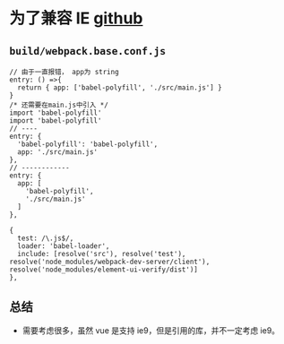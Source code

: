 # 为了兼容 IE [github](https://github.com/vuejs-templates/webpack/issues/474)

## `build/webpack.base.conf.js`

```[vuex] vuex requires a Promise polyfill in this browser.
// 由于一直报错， app为 string
entry: () =>{
  return { app: ['babel-polyfill', './src/main.js'] }
}
/* 还需要在main.js中引入 */
import 'babel-polyfill'
import 'babel-polyfill'
// ----
entry: {
  'babel-polyfill': 'babel-polyfill',
  app: './src/main.js'
},
// ------------
entry: {
  app: [
    'babel-polyfill',
    './src/main.js'
  ]
},
```

```需要转义的js
{
  test: /\.js$/,
  loader: 'babel-loader',
  include: [resolve('src'), resolve('test'), resolve('node_modules/webpack-dev-server/client'), resolve('node_modules/element-ui-verify/dist')]
},
```

## 总结

- 需要考虑很多，虽然 vue 是支持 ie9，但是引用的库，并不一定考虑 ie9。
